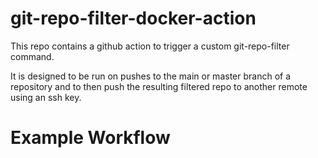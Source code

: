 # git-repo-filter-docker-action
This repo contains a github action to trigger a custom git-repo-filter command.

It is designed to be run on pushes to the main or master branch of a repository
and to then push the resulting filtered repo to another remote using an ssh key.

# Example Workflow
```

```